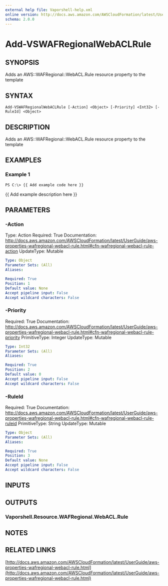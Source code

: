 ```yaml
---
external help file: Vaporshell-help.xml
online version: http://docs.aws.amazon.com/AWSCloudFormation/latest/UserGuide/aws-properties-wafregional-webacl-rule.html
schema: 2.0.0
---
```


# Add-VSWAFRegionalWebACLRule

## SYNOPSIS
Adds an AWS::WAFRegional::WebACL.Rule resource property to the template

## SYNTAX

```
Add-VSWAFRegionalWebACLRule [-Action] <Object> [-Priority] <Int32> [-RuleId] <Object>
```

## DESCRIPTION
Adds an AWS::WAFRegional::WebACL.Rule resource property to the template

## EXAMPLES

### Example 1
```
PS C:\> {{ Add example code here }}
```

{{ Add example description here }}

## PARAMETERS

### -Action
Type: Action
Required: True
Documentation: http://docs.aws.amazon.com/AWSCloudFormation/latest/UserGuide/aws-properties-wafregional-webacl-rule.html#cfn-wafregional-webacl-rule-action
UpdateType: Mutable

```yaml
Type: Object
Parameter Sets: (All)
Aliases: 

Required: True
Position: 1
Default value: None
Accept pipeline input: False
Accept wildcard characters: False
```

### -Priority
Required: True
Documentation: http://docs.aws.amazon.com/AWSCloudFormation/latest/UserGuide/aws-properties-wafregional-webacl-rule.html#cfn-wafregional-webacl-rule-priority
PrimitiveType: Integer
UpdateType: Mutable

```yaml
Type: Int32
Parameter Sets: (All)
Aliases: 

Required: True
Position: 2
Default value: 0
Accept pipeline input: False
Accept wildcard characters: False
```

### -RuleId
Required: True
Documentation: http://docs.aws.amazon.com/AWSCloudFormation/latest/UserGuide/aws-properties-wafregional-webacl-rule.html#cfn-wafregional-webacl-rule-ruleid
PrimitiveType: String
UpdateType: Mutable

```yaml
Type: Object
Parameter Sets: (All)
Aliases: 

Required: True
Position: 3
Default value: None
Accept pipeline input: False
Accept wildcard characters: False
```

## INPUTS

## OUTPUTS

### Vaporshell.Resource.WAFRegional.WebACL.Rule

## NOTES

## RELATED LINKS

[http://docs.aws.amazon.com/AWSCloudFormation/latest/UserGuide/aws-properties-wafregional-webacl-rule.html](http://docs.aws.amazon.com/AWSCloudFormation/latest/UserGuide/aws-properties-wafregional-webacl-rule.html)

